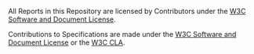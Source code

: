 All Reports in this Repository are licensed by Contributors under the [W3C Software and Document License](https://www.w3.org/Consortium/Legal/2015/copyright-software-and-document).  

Contributions to Specifications are made under the [W3C Software and Document License](https://www.w3.org/Consortium/Legal/2015/copyright-software-and-document) or the [W3C CLA](https://www.w3.org/community/about/agreements/cla/).
